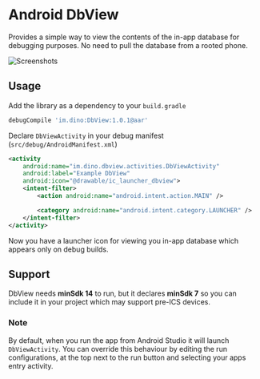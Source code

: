 # Android DbView

Provides a simple way to view the contents of the in-app database for debugging purposes. No need to pull the database from a rooted phone.

![Screenshots](https://raw.github.com/reisub/dbview/master/screenshots.png)

## Usage

Add the library as a dependency to your ```build.gradle```

```groovy
debugCompile 'im.dino:DbView:1.0.1@aar'
```

Declare ```DbViewActivity``` in your debug manifest (`src/debug/AndroidManifest.xml`)

```xml
<activity
    android:name="im.dino.dbview.activities.DbViewActivity"
    android:label="Example DbView"
    android:icon="@drawable/ic_launcher_dbview">
    <intent-filter>
        <action android:name="android.intent.action.MAIN" />

        <category android:name="android.intent.category.LAUNCHER" />
    </intent-filter>
</activity>
```

Now you have a launcher icon for viewing you in-app database which appears only on debug builds.

## Support

DbView needs **minSdk 14** to run, but it declares **minSdk 7** so you can include it in your project which may support pre-ICS devices.

### Note

By default, when you run the app from Android Studio it will launch ```DbViewActivity```.
You can override this behaviour by editing the run configurations, at the top next to the run button and selecting your apps entry activity.

